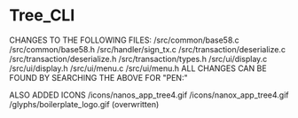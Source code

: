# Tree_CLI

CHANGES TO THE FOLLOWING FILES:
/src/common/base58.c
/src/common/base58.h
/src/handler/sign_tx.c
/src/transaction/deserialize.c
/src/transaction/deserialize.h
/src/transaction/types.h
/src/ui/display.c
/src/ui/display.h
/src/ui/menu.c
/src/ui/menu.h
ALL CHANGES CAN BE FOUND BY SEARCHING THE ABOVE FOR "PEN:"

ALSO ADDED ICONS
/icons/nanos_app_tree4.gif
/icons/nanox_app_tree4.gif
/glyphs/boilerplate_logo.gif (overwritten)
